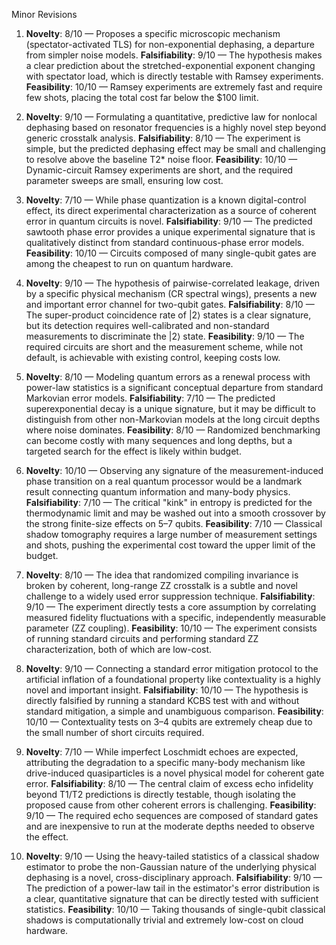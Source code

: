 Minor Revisions

1.  **Novelty**: 8/10 — Proposes a specific microscopic mechanism (spectator-activated TLS) for non-exponential dephasing, a departure from simpler noise models.
    **Falsifiability**: 9/10 — The hypothesis makes a clear prediction about the stretched-exponential exponent changing with spectator load, which is directly testable with Ramsey experiments.
    **Feasibility**: 10/10 — Ramsey experiments are extremely fast and require few shots, placing the total cost far below the $100 limit.

2.  **Novelty**: 9/10 — Formulating a quantitative, predictive law for nonlocal dephasing based on resonator frequencies is a highly novel step beyond generic crosstalk analysis.
    **Falsifiability**: 8/10 — The experiment is simple, but the predicted dephasing effect may be small and challenging to resolve above the baseline T2* noise floor.
    **Feasibility**: 10/10 — Dynamic-circuit Ramsey experiments are short, and the required parameter sweeps are small, ensuring low cost.

3.  **Novelty**: 7/10 — While phase quantization is a known digital-control effect, its direct experimental characterization as a source of coherent error in quantum circuits is novel.
    **Falsifiability**: 9/10 — The predicted sawtooth phase error provides a unique experimental signature that is qualitatively distinct from standard continuous-phase error models.
    **Feasibility**: 10/10 — Circuits composed of many single-qubit gates are among the cheapest to run on quantum hardware.

4.  **Novelty**: 9/10 — The hypothesis of pairwise-correlated leakage, driven by a specific physical mechanism (CR spectral wings), presents a new and important error channel for two-qubit gates.
    **Falsifiability**: 8/10 — The super-product coincidence rate of |2⟩ states is a clear signature, but its detection requires well-calibrated and non-standard measurements to discriminate the |2⟩ state.
    **Feasibility**: 9/10 — The required circuits are short and the measurement scheme, while not default, is achievable with existing control, keeping costs low.

5.  **Novelty**: 8/10 — Modeling quantum errors as a renewal process with power-law statistics is a significant conceptual departure from standard Markovian error models.
    **Falsifiability**: 7/10 — The predicted superexponential decay is a unique signature, but it may be difficult to distinguish from other non-Markovian models at the long circuit depths where noise dominates.
    **Feasibility**: 8/10 — Randomized benchmarking can become costly with many sequences and long depths, but a targeted search for the effect is likely within budget.

6.  **Novelty**: 10/10 — Observing any signature of the measurement-induced phase transition on a real quantum processor would be a landmark result connecting quantum information and many-body physics.
    **Falsifiability**: 7/10 — The critical "kink" in entropy is predicted for the thermodynamic limit and may be washed out into a smooth crossover by the strong finite-size effects on 5–7 qubits.
    **Feasibility**: 7/10 — Classical shadow tomography requires a large number of measurement settings and shots, pushing the experimental cost toward the upper limit of the budget.

7.  **Novelty**: 8/10 — The idea that randomized compiling invariance is broken by coherent, long-range ZZ crosstalk is a subtle and novel challenge to a widely used error suppression technique.
    **Falsifiability**: 9/10 — The experiment directly tests a core assumption by correlating measured fidelity fluctuations with a specific, independently measurable parameter (ZZ coupling).
    **Feasibility**: 10/10 — The experiment consists of running standard circuits and performing standard ZZ characterization, both of which are low-cost.

8.  **Novelty**: 9/10 — Connecting a standard error mitigation protocol to the artificial inflation of a foundational property like contextuality is a highly novel and important insight.
    **Falsifiability**: 10/10 — The hypothesis is directly falsified by running a standard KCBS test with and without standard mitigation, a simple and unambiguous comparison.
    **Feasibility**: 10/10 — Contextuality tests on 3–4 qubits are extremely cheap due to the small number of short circuits required.

9.  **Novelty**: 7/10 — While imperfect Loschmidt echoes are expected, attributing the degradation to a specific many-body mechanism like drive-induced quasiparticles is a novel physical model for coherent gate error.
    **Falsifiability**: 8/10 — The central claim of excess echo infidelity beyond T1/T2 predictions is directly testable, though isolating the proposed cause from other coherent errors is challenging.
    **Feasibility**: 9/10 — The required echo sequences are composed of standard gates and are inexpensive to run at the moderate depths needed to observe the effect.

10. **Novelty**: 9/10 — Using the heavy-tailed statistics of a classical shadow estimator to probe the non-Gaussian nature of the underlying physical dephasing is a novel, cross-disciplinary approach.
    **Falsifiability**: 9/10 — The prediction of a power-law tail in the estimator's error distribution is a clear, quantitative signature that can be directly tested with sufficient statistics.
    **Feasibility**: 10/10 — Taking thousands of single-qubit classical shadows is computationally trivial and extremely low-cost on cloud hardware.
